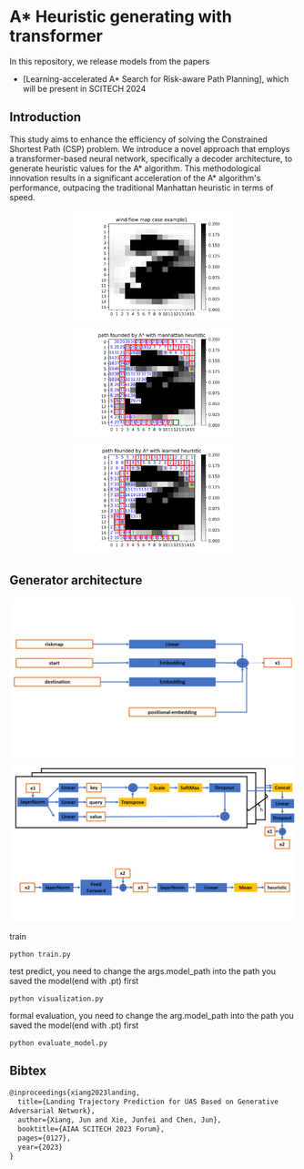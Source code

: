# A* Heuristic generating with transformer 

In this repository, we release models from the papers

- [Learning-accelerated A* Search for Risk-aware Path Planning], which will be present in SCITECH 2024


## Introduction
This study aims to enhance the efficiency of solving the Constrained Shortest Path (CSP) problem. We introduce a novel approach that employs a transformer-based neural network, specifically a decoder architecture, to generate heuristic values for the A* algorithm. This methodological innovation results in a significant acceleration of the A* algorithm's performance, outpacing the traditional Manhattan heuristic in terms of speed.
<p align="center">
<img src="https://github.com/Xiaoshan-jun/riskmap/blob/main/figure/randommapexample8.png" width="300" height="200">
<img src="https://github.com/Xiaoshan-jun/riskmap/blob/main/figure/randommapexampleManhattan8.png" width="300" height="200">
<img src="https://github.com/Xiaoshan-jun/riskmap/blob/main/figure/randommapexampleleanred8.png" width="300" height="200">
</p>

## Generator architecture
![Alt text](https://github.com/Xiaoshan-jun/riskmap/blob/main/figure/input.PNG)
![Alt text](https://github.com/Xiaoshan-jun/riskmap/blob/main/figure/backbone.PNG)


train
```
python train.py
```
test predict, you need to change the args.model_path into the path you saved the model(end with .pt) first
```
python visualization.py 
```
formal evaluation, you need to change the arg.model_path into the path you saved the model(end with .pt) first
```
python evaluate_model.py
```




## Bibtex

```
@inproceedings{xiang2023landing,
  title={Landing Trajectory Prediction for UAS Based on Generative Adversarial Network},
  author={Xiang, Jun and Xie, Junfei and Chen, Jun},
  booktitle={AIAA SCITECH 2023 Forum},
  pages={0127},
  year={2023}
}

```





